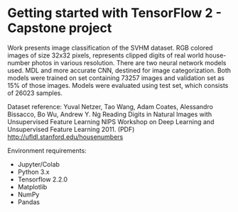 # Getting started with TensorFlow 2 - Capstone project

  Work presents image classification of the SVHM dataset. RGB colored images of size 32x32 pixels, represents clipped digits of real world house-number photos in various resolution. There are two neural network models used. MDL and more accurate CNN, destined for image categorization. Both models were trained on set containing 73257 images and validation set as 15% of those images. Models were evaluated using test set, which consists of 26023 samples. 

  Dataset reference: Yuval Netzer, Tao Wang, Adam Coates, Alessandro Bissacco, Bo Wu, Andrew Y. Ng Reading Digits in Natural Images with Unsupervised Feature Learning NIPS Workshop on Deep Learning and Unsupervised Feature Learning 2011. (PDF) http://ufldl.stanford.edu/housenumbers

Environment requirements: 
* Jupyter/Colab
* Python 3.x
* Tensorflow 2.2.0
* Matplotlib
* NumPy
* Pandas
